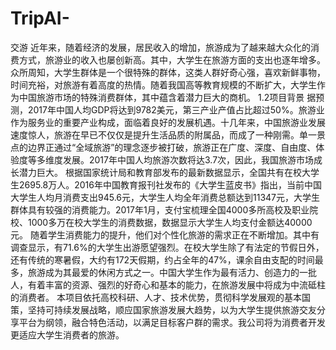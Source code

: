 # TripAI-
交游
近年来，随着经济的发展，居民收入的增加，旅游成为了越来越大众化的消费方式，旅游业的收入也屡创新高。其中，大学生在旅游方面的支出也逐年增多。众所周知，大学生群体是一个很特殊的群体，这类人群好奇心强，喜欢新鲜事物，时间充裕，对旅游有着高度的热情。随着我国高等教育规模的不断扩大，大学生作为中国旅游市场的特殊消费群体，其中蕴含着潜力巨大的商机。
1.2项目背景
据预测，2017年中国人均GDP将达到9782美元，第三产业产值占比超过50%。旅游业作为服务业的重要产业构成，面临着良好的发展机遇。十几年来，中国旅游业发展速度惊人，旅游在早已不仅仅是提升生活品质的附属品，而成了一种刚需。单一景点的边界正通过“全域旅游”的理念逐步被打破，旅游正在广度、深度、自由度、体验度等多维度发展。2017年中国人均旅游次数将达3.7次，因此，我国旅游市场成长潜力巨大。
根据国家统计局和教育部发布的最新数据显示，全国共有在校大学生2695.8万人。2016年中国教育报刊社发布的《大学生蓝皮书》指出，当前中国大学生人均月消费支出945.6元，大学生人均全年消费总额达到11347元，大学生群体具有较强的消费能力。2017年1月，支付宝梳理全国4000多所高校及职业院校、1000多万在校大学生的消费数据，数据显示大学生人均支付金额达40000元。
随着学生消费能力的提升，他们对个性化旅游的需求正在不断增加。其中有调查显示，有71.6%的大学生出游愿望强烈。在校大学生除了有法定的节假日外，还有传统的寒暑假，大约有172天假期，约占全年的47%，课余自由支配的时间最多，旅游成为其最爱的休闲方式之一。中国大学生作为最有活力、创造力的一批人，有着丰富的资源、强烈的好奇心和基本的能力，在旅游发展中将成为中流砥柱的消费者。
本项目依托高校科研、人才、技术优势，贯彻科学发展观的基本国策，坚持可持续发展战略，顺应国家旅游发展大趋势，以为大学生提供旅游交友分享平台为纲领，融合特色活动，以满足目标客户群的需求。我公司将为消费者开发更适应大学生消费者的旅游。
